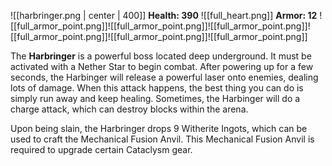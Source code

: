 ![[harbringer.png | center | 400]]
**Health: 390** ![[full_heart.png]]
**Armor: 12** ![[full_armor_point.png]]![[full_armor_point.png]]![[full_armor_point.png]]![[full_armor_point.png]]![[full_armor_point.png]]![[full_armor_point.png]]

The **Harbringer** is a powerful boss located deep underground. It must be activated with a Nether Star to begin combat. After powering up for a few seconds, the Harbinger will release a powerful laser onto enemies, dealing lots of damage. When this attack happens, the best thing you can do is simply run away and keep healing. Sometimes, the Harbinger will do a charge attack, which can destroy blocks within the arena.

Upon being slain, the Harbringer drops 9 Witherite Ingots, which can be used to craft the Mechanical Fusion Anvil. This Mechanical Fusion Anvil is required to upgrade certain Cataclysm gear.